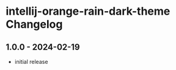 <!-- Keep a Changelog guide -> https://keepachangelog.com -->

# intellij-orange-rain-dark-theme Changelog

## 1.0.0 - 2024-02-19
- initial release
